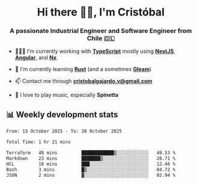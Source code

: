<h1 align="center">Hi there ✌🏻, I'm Cristóbal</h1>
<h3 align="center">A passionate Industrial Engineer and Software Engineer from Chile 🇨🇱</h3>

- 🧑🏻‍💻 I’m currently working with **[TypeScript](https://www.typescriptlang.org)** mostly using **[NestJS](https://nestjs.com)**, **[Angular](https://angular.io)**, and **[Nx](https://nx.dev)**.

- 🌱 I'm currently learning **[Rust](https://www.rust-lang.org)** (and a sometimes **[Gleam](https://gleam.run/)**)

- 📫 Contact me through **cristobalgajardo.v@gmail.com**

- 🎸 I love to play music, especially **Spinetta**

## 📊 Weekly development stats

<!--START_SECTION:waka-->

```txt
From: 13 October 2025 - To: 20 October 2025

Total Time: 1 hr 21 mins

Terraform   40 mins         ████████████▒░░░░░░░░░░░░   49.53 %
Markdown    23 mins         ███████▒░░░░░░░░░░░░░░░░░   28.71 %
HCL         10 mins         ███░░░░░░░░░░░░░░░░░░░░░░   12.46 %
Bash        3 mins          █▒░░░░░░░░░░░░░░░░░░░░░░░   04.72 %
JSON        2 mins          ▓░░░░░░░░░░░░░░░░░░░░░░░░   02.94 %
```

<!--END_SECTION:waka-->
